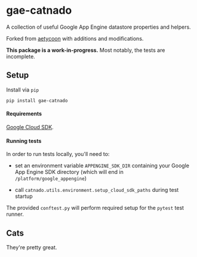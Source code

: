 # gae-catnado

A collection of useful Google App Engine datastore properties and helpers.

Forked from [aetycoon](https://github.com/Arachnid/aetycoon)
with additions and modifications.

**This package is a work-in-progress.** Most notably, the tests are incomplete.

## Setup
Install via `pip`
```
pip install gae-catnado
```

#### Requirements
[Google Cloud SDK](https://cloud.google.com/appengine/downloads).

#### Running tests
In order to run tests locally, you'll need to:

- set an environment variable `APPENGINE_SDK_DIR` containing your Google App 
Engine SDK directory (which will end in `/platform/google_appengine`)

- call `catnado.utils.environment.setup_cloud_sdk_paths` during test startup

The provided `conftest.py` will perform required setup for the `pytest` test runner.

## Cats
They're pretty great.
